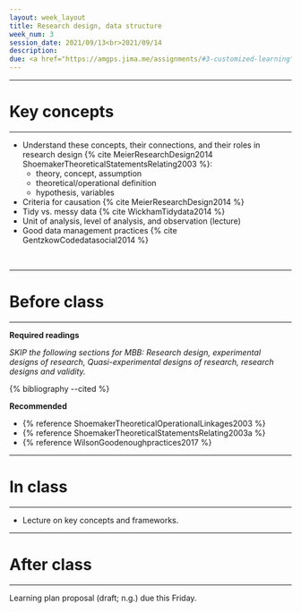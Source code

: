 ```yaml
---
layout: week_layout
title: Research design, data structure
week_num: 3
session_date: 2021/09/13<br>2021/09/14
description:
due: <a href="https://amgps.jima.me/assignments/#3-customized-learning">Learning plan proposal (draft; n.g.)</a>
---
```


---
# Key concepts
---

- Understand these concepts, their connections, and their roles in research design {% cite MeierResearchDesign2014 ShoemakerTheoreticalStatementsRelating2003 %}:
	- theory, concept, assumption
	- theoretical/operational definition
	- hypothesis, variables
- Criteria for causation {% cite MeierResearchDesign2014 %}
- Tidy vs. messy data {% cite WickhamTidydata2014 %}
- Unit of analysis, level of analysis, and observation (lecture)
- Good data management practices {% cite GentzkowCodedatasocial2014 %}

<br>

---
# Before class
---

**Required readings**

*SKIP the following sections for MBB: Research design, experimental designs of research, Quasi-experimental designs of research, research designs and validity.*

{% bibliography --cited %}

**Recommended**

- {% reference ShoemakerTheoreticalOperationalLinkages2003 %}
- {% reference ShoemakerTheoreticalStatementsRelating2003a %}
- {% reference WilsonGoodenoughpractices2017 %}

---
# In class
---

- Lecture on key concepts and frameworks.

---
# After class
---

Learning plan proposal (draft; n.g.) due this Friday.